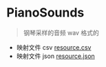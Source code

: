 # PianoSounds

> 钢琴采样的音频 wav 格式的

- 映射文件 csv [resource.csv](resource/resources.csv)
- 映射文件 json [resource.json](resource/resources.json)